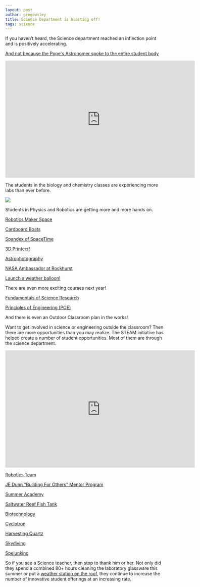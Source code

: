 ```yaml
---
layout: post
author: gregowsley
title: Science Department is blasting off!
tags: science
---
```


If you haven’t heard, the Science department reached an inflection point and is positively accelerating. 

[And not because the Pope's Astronomer spoke to the entire student body](http://steam.rockhursths.edu/2016/08/17/Pope's-Astronomer.html)

<iframe width="600" height="371" seamless frameborder="0" scrolling="no" src="https://docs.google.com/spreadsheets/d/1DukEa9uNOTR2zXDjrFgl6Y2eJde6U4IBzK4AszoHTRw/pubchart?oid=1983344515&amp;format=interactive"></iframe>

The students in the biology and chemistry classes are experiencing more labs than ever before.

<div class="flex-wrapper">
  <img src="{{site.baseurl}}/img/Students-Sink-Crop.jpg">
</div>

Students in Physics and Robotics are getting more and more hands on.


[Robotics Maker Space](http://steam.rockhursths.edu/2015/08/13/Introducing-the-Robotics-Maker-Space.html)


[Cardboard Boats](https://rockhursths.edu/pages/news/news---cardboard-boat-competition)


[Spandex of SpaceTime](http://steam.rockhursths.edu/2016/03/11/Stretching-the-Spandex-of-Spacetime.html)


[3D Printers!](http://steam.rockhursths.edu/2015/07/16/We-Call-it-Rocktopus.html)


[Astrophotography](http://steam.rockhursths.edu/2015/10/13/Astrophotography-A-Blending-of-Art-and-Science.html)


[NASA Ambassador at Rockhurst](https://www.rockhursths.edu/pages/news/news---winkeler-solar-ambassador?)


[Launch a weather balloon!](http://steam.rockhursths.edu/2016/05/13/To-Infinity-and-Beyond.html)


There are even more exciting courses next year!


[Fundamentals of Science Research](https://docs.google.com/document/d/14B8LvJySYbBbJaVf3koHQjMEQvKbGGYjQpxeDrP3UOc/edit?usp=sharing)


[Principles of Engineering (POE)](https://drive.google.com/file/d/0B1-JIRrX_4I5N2VYalRxS3lseUE/view?usp=sharing) 


And there is even an Outdoor Classroom plan in the works!

Want to get involved in science or engineering outside the classroom? Then there are more opportunities than you may realize. The STEAM initiative has helped create a number of student opportunities. Most of them are through the science department.

<div align="center">
<iframe width="600" height="371" seamless frameborder="0" scrolling="no" src="https://docs.google.com/spreadsheets/d/1C8TYgLK__xepv38oMaIyeNPHLFZjPmElVNe7DbdE0fY/pubchart?oid=67880379&amp;format=interactive"></iframe>
</div>

[Robotics Team](http://steam.rockhursths.edu/2015/08/13/Introducing-the-Robotics-Maker-Space.html)


[JE Dunn "Building For Others" Mentor Program](https://www.rockhursths.edu/pages/news/news---je-dunn-mentorship)


[Summer Academy](https://www.rockhursths.edu/pages/academics/summer-school-and-camps/academics---summer-school---high-school-credit-courses)


[Saltwater Reef Fish Tank](http://steam.rockhursths.edu/2017/02/11/Learning-to-lead-from-a-Reef-Tank.html)


[Biotechnology](http://steam.rockhursths.edu/2017/02/22/BioTech.html)


[Cyclotron](http://steam.rockhursths.edu/2017/03/08/First-Cyclotron-in-KC.html)


[Harvesting Quartz](http://steam.rockhursths.edu/2016/09/06/Harvesting-Quartz.html)


[Skydiving](http://steam.rockhursths.edu/2016/04/27/iFly.html)


[Spelunking](http://steam.rockhursths.edu/2016/02/10/Spelunking.html)


So if you see a Science teacher, then stop to thank him or her. Not only did they spend a combined 80+ hours cleaning the laboratory glassware this summer or put a [weather station on the roof](http://rhswx.rockhursths.edu/), they continue to increase the number of innovative student offerings at an increasing rate.
